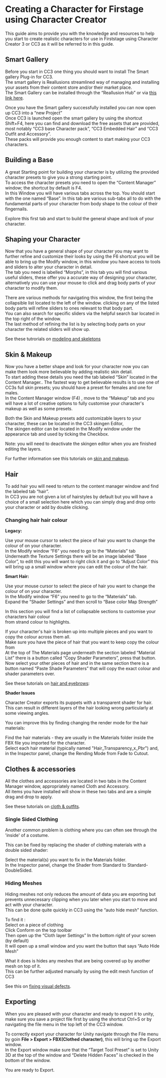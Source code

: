 # Creating a Character for Firstage using Character Creator

This guide aims to provide you with the knowledge and resources to help you start to create realistic characters for use in Firststage using Character Creator 3 or CC3 as it will be referred to in this guide.

## Smart Gallery

Before you start in CC3 one thing you should want to install The Smart gallery Plug-in for CC3.\
The smart gallery is Reallusions streamlined way of managing and installing your assets from their content store and/or their market place.\
The Smart Gallery can be installed through the “Reallusion Hub” or via [this link here](https://www.reallusion.com/smartgallery/).

Once you have the Smart gallery successfully installed you can now open up CC3 into a “new Project”\
Once CC3 is launched open the smart gallery by using the shortcut Shift+F4, here you can find and download the free assets that are provided, most notably “CC3 base Character pack”, “CC3 Embedded Hair” and “CC3 Outfit and Accessory”.\
These packs will provide you enough content to start making your CC3 characters.

## Building a Base

A great Starting point for building your character is by utilizing the provided character presets to give you a strong starting point.\
To access the character presets you need to open the “Content Manager” window; the shortcut by default is F4.\
In this Window you will have various tabs across the top. You should start with the one named “Base”. In this tab are various sub-tabs all to do with the fundamental parts of your character from body shape to the colour of their fingernails.

Explore this first tab and start to build the general shape and look of your character.

## Shaping your Character

Now that you have a general shape of your character you may want to further refine and customize their looks by using the F6 shortcut you will be able to bring up the Modify window, in this window you have access to tools and sliders to alter your character in detail.\
The tab you need is labelled “Morphs”, in this tab you will find various useful sliders, these offer you a accurate way of designing your character, alternatively you can use your mouse to click and drag body parts of your character to modify them.

There are various methods for navigating this window, the first being the collapsible list located to the left of the window. clicking on any of the listed body parts will refine sliders to ones relevant to that body part.\
You can also search for specific sliders via the helpful search bar located in the top right of the window.\
The last method of refining the list is by selecting body parts on your character the related sliders will show up.

See these tutrorials on [modeling and skeletons](https://courses.reallusion.com/home/character-creator/modeling-and-skeleton)

## Skin & Makeup

Now you have a better shape and look for your character now you can make them look more believable by adding realistic skin detail.\
To start adding these details you need the tab labeled “Skin” located in the Content Manager.. The fastest way to get believable results is to use one of CC3s full skin presets; you should have a preset for females and one for males.\
In the Content Manager window (F4) , move to the “Makeup” tab and you will have a lot of creative options to fully customise your character's makeup as well as some presets.

Both the Skin and Makeup presets add customizable layers to your character, these can be located in the CC3 skingen Editor,\
The skingen editor can be located in the Modify window under the appearance tab and used by ticking the Checkbox.

Note: you will need to deactivate the skingen editor when you are finished editing the layers.

For further information see this tutorials on [skin and makeup](https://courses.reallusion.com/home/character-creator/skin-and-makeup).

## Hair

To add hair you will need to return to the content manager window and find the labeled tab “hair”.\
In CC3 you are not given a lot of hairstyles by default but you will have a choice of a small selection here which you can simply drag and drop onto your character or add by double clicking.

### **Changing hair hair colour**

**Legacy:**

Use your mouse cursor to select the piece of hair you want to change the colour of on your character.\
In the Modify window “F6” you need to go to the “Materials” tab\
Underneath the Texture Settings there will be an image labeled “Base Color”, to edit this you will want to right click it and go to “Adjust Color” this will bring up a small window where you can edit the colour of the hair.

**Smart Hair:**

Use your mouse cursor to select the piece of hair you want to change the colour of on your character.\
In the Modify window “F6” you need to go to the “Materials” tab.\
Expand the “Shader Settings” and then scroll to “Base color Map Strength”

In this section you will find a list of collapsable sections to customise your characters hair colour\
from strand colour to highlights.

If your character's hair is broken up into multiple pieces and you want to copy the colour across them all.\
Make sure you have the piece of hair that you want to keep copy the colour from\
At the top of The Materials page underneath the section labeled “Material List” there is a button called “Copy Shader Parameters”, press that button.\
Now select your other pieces of hair and in the same section there is a button named “Paste Shade Parameters” that will copy the exact colour and shader parameters over.

See these tutorials on [hair and eyebrows](https://courses.reallusion.com/home/character-creator/hair-bread-and-eyebrow):

**Shader Issues**

Character Creator exports its puppets with a transparent shader for hair. This can result in different layers of the hair looking wrong particularly at some viewing angles.

You can improve this by finding changing the render mode for the hair materials:

Find the hair materials - they are usually in the Materials folder inside the FBX file you imported for the character.\
Select each hair material (typically named "Hair\_Transparency\_x\_Pbr") and, in the Inspector panel, change the Rending Mode from Fade to Cutout.

## Clothes & accessories

All the clothes and accessories are located in two tabs in the Content Manager window, appropriately named Cloth and Accessory.\
All items you have installed will show in these two tabs and are a simple drag and drop to apply.

See these tutorials on [cloth & outfits](https://courses.reallusion.com/home/character-creator/cloth-and-outfits).

### **Single Sided Clothing**

Another common problem is clothing where you can often see through the 'inside' of a costume.

This can be fixed by replacing the shader of clothing materials with a double sided shader:

Select the material(s) you want to fix in the Materials folder.\
In the Inspector panel, change the Shader from Standard to Standard-DoubleSided.

### **Hiding Meshes**

Hiding meshes not only reduces the amount of data you are exporting but prevents unnecessary clipping when you later when you start to move and act with your character.\
This can be done quite quickly in CC3 using the “auto hide mesh” function.

To find it :\
Select on a piece of clothing\
Click Conform on the top toolbar\
Then open up the “Cloth layer Settings” In the bottom right of your screen (by default)\
It will open up a small window and you want the button that says “Auto Hide Mesh”

What it does is hides any meshes that are being covered up by another mesh on top of it.\
This can be further adjusted manually by using the edit mesh function of CC3

See this on [fixing visual defects](https://courses.reallusion.com/home/character-creator/cloth-and-outfits?v=character-creator-3-tutorial-fixing-visual-defects-part-1-mesh-editing).

## Exporting

When you are pleased with your character and ready to export it to unity, make sure you save a project file first by using the shortcut Ctrl+S or by navigating the file menu in the top left of the CC3 window.

To correctly export your character for Unity navigate through the File menu by goin **File > Export > FBX(Clothed character)**, this will bring up the Export window.\
In the Export window make sure that the “Target Tool Preset” is set to Unity 3D at the top of the window and “Delete Hidden Faces” is checked in the bottom of the window.

You are ready to Export.
